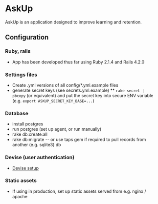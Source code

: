 # AskUp

AskUp is an application designed to improve learning and retention.

## Configuration

### Ruby, rails
* App has been developed thus far using Ruby 2.1.4 and Rails 4.2.0

### Settings files
* Create .yml versions of all config/*.yml.example files
* generate secret keys (see secrets.yml.example)
** `rake secret | pbcopy` (or equivalent) and put the secret key into secure ENV variable (e.g. `export ASKUP_SECRET_KEY_BASE=...`)

### Database
* install postgres
* run postgres (set up agent, or run manually)
* rake db:create:all
* rake db:migrate -- or use taps gem if required to pull records from another (e.g. sqlite3) db

### Devise (user authentication)
* [Devise setup](https://github.com/plataformatec/devise#getting-started)

### Static assets
* If using in production, set up static assets served from e.g. nginx / apache
